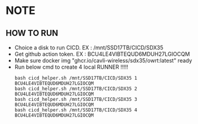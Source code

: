 # NOTE

## HOW TO RUN
- Choice a disk to run CICD. EX : /mnt/SSD17TB/CICD/SDX35
- Get github action token. EX : BCU4LE4VIBTEQUD6MDUH27LGIOCQM
- Make sure docker img "ghcr.io/cavli-wireless/sdx35/owrt:latest" ready
- Run below cmd to create 4 local RUNNER !!!!!
    ```
    bash cicd_helper.sh /mnt/SSD17TB/CICD/SDX35 1 BCU4LE4VIBTEQUD6MDUH27LGIOCQM
    bash cicd_helper.sh /mnt/SSD17TB/CICD/SDX35 2 BCU4LE4VIBTEQUD6MDUH27LGIOCQM
    bash cicd_helper.sh /mnt/SSD17TB/CICD/SDX35 3 BCU4LE4VIBTEQUD6MDUH27LGIOCQM
    bash cicd_helper.sh /mnt/SSD17TB/CICD/SDX35 4 BCU4LE4VIBTEQUD6MDUH27LGIOCQM
    ```
